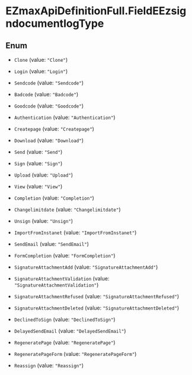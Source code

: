 # EZmaxApiDefinitionFull.FieldEEzsigndocumentlogType

## Enum


* `Clone` (value: `"Clone"`)

* `Login` (value: `"Login"`)

* `Sendcode` (value: `"Sendcode"`)

* `Badcode` (value: `"Badcode"`)

* `Goodcode` (value: `"Goodcode"`)

* `Authentication` (value: `"Authentication"`)

* `Createpage` (value: `"Createpage"`)

* `Download` (value: `"Download"`)

* `Send` (value: `"Send"`)

* `Sign` (value: `"Sign"`)

* `Upload` (value: `"Upload"`)

* `View` (value: `"View"`)

* `Completion` (value: `"Completion"`)

* `Changelimitdate` (value: `"Changelimitdate"`)

* `Unsign` (value: `"Unsign"`)

* `ImportFromInstanet` (value: `"ImportFromInstanet"`)

* `SendEmail` (value: `"SendEmail"`)

* `FormCompletion` (value: `"FormCompletion"`)

* `SignatureAttachmentAdd` (value: `"SignatureAttachmentAdd"`)

* `SignatureAttachmentValidation` (value: `"SignatureAttachmentValidation"`)

* `SignatureAttachmentRefused` (value: `"SignatureAttachmentRefused"`)

* `SignatureAttachmentDeleted` (value: `"SignatureAttachmentDeleted"`)

* `DeclinedToSign` (value: `"DeclinedToSign"`)

* `DelayedSendEmail` (value: `"DelayedSendEmail"`)

* `RegeneratePage` (value: `"RegeneratePage"`)

* `RegeneratePageForm` (value: `"RegeneratePageForm"`)

* `Reassign` (value: `"Reassign"`)


